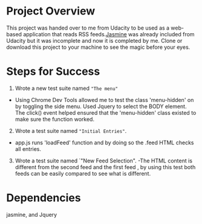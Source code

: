 # Project Overview

This project was handed over to me from Udacity to be used as a web-based application that reads RSS feeds.[Jasmine](http://jasmine.github.io/) was already included from Udacity but it was incomplete and now it is completed by me.
Clone or download this project to your machine to see the magic before your eyes.


# Steps for Success

1. Wrote a new test suite named `"The menu"`
- Using Chrome Dev Tools allowed me to test the class 'menu-hidden' on <body> by toggling the side menu. Used Jquery to select the BODY element. The click() event helped ensured that the 'menu-hidden' class existed to make sure the function worked.

2. Wrote a test suite named `"Initial Entries"`.
- app.js runs 'loadFeed' function and by doing so the .feed HTML checks all entries.

3. Wrote a test suite named `"New Feed Selection".
-The HTML content is different from the second feed and the first feed , by using this test both feeds can be easily compared to see what is different.

# Dependencies

jasmine, and Jquery

